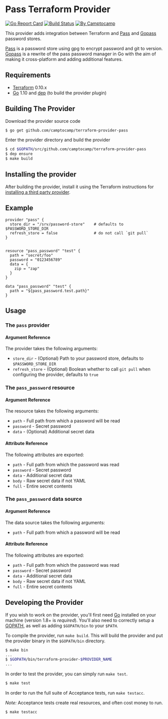 Pass Terraform Provider
=======================

[![Go Report Card](https://goreportcard.com/badge/github.com/camptocamp/terraform-provider-pass)](https://goreportcard.com/report/github.com/camptocamp/terraform-provider-pass)
[![Build Status](https://travis-ci.org/camptocamp/terraform-provider-pass.svg?branch=master)](https://travis-ci.org/camptocamp/terraform-provider-pass)
[![By Camptocamp](https://img.shields.io/badge/by-camptocamp-fb7047.svg)](http://www.camptocamp.com)

This provider adds integration between Terraform and [Pass][] and [Gopass][] password stores.

[Pass][] is a password store using gpg to encrypt password and git to version.
[Gopass][] is a rewrite of the pass password manager in Go with the aim of making it cross-platform and adding additional features.

Requirements
------------

-	[Terraform](https://www.terraform.io/downloads.html) 0.10.x
-	[Go](https://golang.org/doc/install) 1.10 and [dep](https://golang.github.io/dep/) (to build the provider plugin)

Building The Provider
---------------------

Download the provider source code

```sh
$ go get github.com/camptocamp/terraform-provider-pass
```

Enter the provider directory and build the provider

```sh
$ cd $GOPATH/src/github.com/camptocamp/terraform-provider-pass
$ dep ensure
$ make build
```

Installing the provider
-----------------------

After building the provider, install it using the Terraform instructions for [installing a third party provider](https://www.terraform.io/docs/configuration/providers.html#third-party-plugins).

Example
----------------------

```hcl
provider "pass" {
  store_dir = "/srv/password-store"    # defaults to $PASSWORD_STORE_DIR
  refresh_store = false                # do not call `git pull`
}


resource "pass_password" "test" {
  path = "secret/foo"
  password = "0123456789"
  data = {
    zip = "zap"
  }
}

data "pass_password" "test" {
  path = "${pass_password.test.path}"
}
```

Usage
----------------------

### The `pass` provider
#### Argument Reference
The provider takes the following arguments:
- `store_dir` - (Optional) Path to your password store, defaults to `$PASSWORD_STORE_DIR`
- `refresh_store` - (Optional) Boolean whether to call `git pull` when configuring the provider, defaults to `true`


### The `pass_password` resource
#### Argument Reference
The resource takes the following arguments:
- `path` - Full path from which a password will be read
- `password` - Secret password
- `data` - (Optional) Additional secret data

#### Attribute Reference
The following attributes are exported:

- `path` - Full path from which the password was read
- `password` - Secret password
- `data` - Additional secret data
- `body` - Raw secret data if not YAML
- `full` - Entire secret contents


### The `pass_password` data source
#### Argument Reference
The data source takes the following arguments:
 - `path` - Full path from which a password will be read

#### Attribute Reference
The following attributes are exported:

- `path` - Full path from which the password was read
- `password` - Secret password
- `data` - Additional secret data
- `body` - Raw secret data if not YAML
- `full` - Entire secret contents

Developing the Provider
---------------------------

If you wish to work on the provider, you'll first need [Go](http://www.golang.org) installed on your machine (version 1.8+ is *required*). You'll also need to correctly setup a [GOPATH](http://golang.org/doc/code.html#GOPATH), as well as adding `$GOPATH/bin` to your `$PATH`.

To compile the provider, run `make build`. This will build the provider and put the provider binary in the `$GOPATH/bin` directory.

```sh
$ make bin
...
$ $GOPATH/bin/terraform-provider-$PROVIDER_NAME
...
```

In order to test the provider, you can simply run `make test`.

```sh
$ make test
```

In order to run the full suite of Acceptance tests, run `make testacc`.

*Note:* Acceptance tests create real resources, and often cost money to run.

```sh
$ make testacc
```


[Pass]: https://www.passwordstore.org/
[Gopass]: https://www.justwatch.com/gopass/
